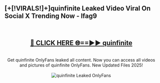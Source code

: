<h2>[+[!VIRALS!]+]quinfinite Leaked Video Viral On Social X Trending Now - lfag9</h2>
<br>
<div align="center">
<h2><a href="https://libra.edu.pl?quinfinite" rel="nofollow">🔴 CLICK HERE 🌐==►► quinfinite</a></h2>
<br>
Get quinfinite OnlyFans leaked all content. Now you can access all videos and pictures of quinfinite OnlyFans. New Updated Files 2025!
<br>
<br>
<a href="https://libra.edu.pl?quinfinite" rel="nofollow" data-target="animated-image.originalLink"><img src="https://i.ibb.co.com/WyWwxjT/player-gif2.gif" alt="quinfinite Leaked OnlyFans" style="max-width: 100%; display: inline-block;" data-target="animated-image.originalImage"></a>
</div>
<br>